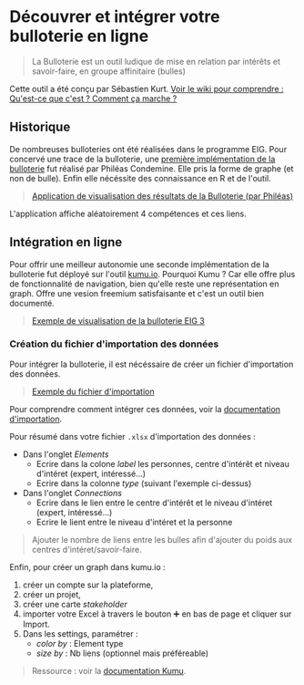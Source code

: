# Découvrer et intégrer votre bulloterie en ligne

> La Bulloterie est un outil ludique de mise en relation par intérêts et savoir-faire, en groupe affinitaire (bulles)

Cette outil a été conçu par Sébastien Kurt. [Voir le wiki pour comprendre : Qu'est-ce que c'est ? Comment ça marche ?](https://movilab.org/wiki/La_Bulloterie)

## Historique

De nombreuses bulloteries ont été réalisées dans le programme EIG. Pour concervé une trace de la bulloterie, une [première implémentation de la bulloterie](https://github.com/phileas-condemine/bulloterie) fut réalisé par Philéas Condemine. Elle pris la forme de graphe (et non de bulle). Enfin elle nécéssite des connaissance en R et de l'outil. 

> [Application de visualisation des résultats de la Bulloterie (par Philéas)](https://drees.shinyapps.io/bulloterie_eig/)

L'application affiche aléatoirement 4 compétences et ces liens.


## Intégration en ligne

Pour offrir une meilleur autonomie une seconde implémentation de la bulloterie fut déployé sur l'outil [kumu.io](https://kumu.io/). Pourquoi Kumu ? Car elle offre plus de fonctionnalité de navigation, bien qu'elle reste une représentation en graph. Offre une vesion freemium satisfaisante et c'est un outil bien documenté.

> [Exemple de visualisation de la bulloterie EIG 3](https://kumu.io/jbledevehat/eig#eig-bulloterie)


### Création du fichier d'importation des données 

Pour intégrer la bulloterie, il est nécéssaire de créer un fichier d'importation des données. 

> [Exemple du fichier d'importation](https://github.com/entrepreneur-interet-general/eig-link/raw/master/docs/Exemple-KUMU-BulloterieEIG.xlsx)

Pour comprendre comment intégrer ces données, voir la [documentation d'importation](https://docs.kumu.io/guides/import.html). 

Pour résumé dans votre fichier `.xlsx` d'importation des données : 
- Dans l'onglet *Elements* 
	- Ecrire dans la colone *label* les personnes, centre d'intérêt et niveau d'intéret (expert, intéressé...)
	- Ecrire dans la colonne *type* (suivant l'exemple ci-dessus)
- Dans l'onglet *Connections*
	- Ecrire dans le lien entre le centre d'intérêt et le niveau d'intéret (expert, intéressé...)
	- Ecrire le lient entre le niveau d'intéret et la personne

> Ajouter le nombre de liens entre les bulles afin d'ajouter du poids aux centres d'intéret/savoir-faire.	

Enfin, pour créer un graph dans kumu.io : 
1. créer un compte sur la plateforme,
2. créer un projet, 
3. créer une carte *stakeholder*
4. importer votre Excel à travers le bouton :heavy_plus_sign: en bas de page et cliquer sur Import. 
5. Dans les settings, paramétrer :
	- *color by* : Element type
	- *size by* : Nb liens (optionnel mais préféreable) 

> Ressource : voir la [documentation Kumu](https://docs.kumu.io/guides/import.html). 

